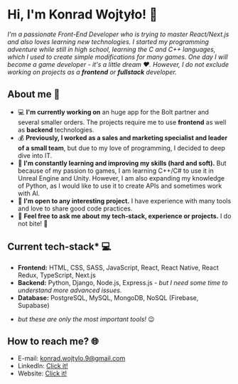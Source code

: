 # Hi, I'm Konrad Wojtyło! 👋

*I'm a passionate Front-End Developer who is trying to master React/Next.js and also loves learning new technologies. I started my programming adventure while still in high school, learning the C and C++ languages, which I used to create simple modifications for many games. One day I will become a game developer - it's a little dream ❤️. However, I do not exclude working on projects as a **frontend** or **fullstack** developer.*

## About me 📖

- 💻 **I'm currently working on** an huge app for the Bolt partner and several smaller orders. The projects require me to use **frontend** as well as **backend** technologies.
- 💰 **Previously, I worked as a sales and marketing specialist and leader of a small team**, but due to my love of programming, I decided to deep dive into IT.
- 🌱 **I'm constantly learning and improving my skills (hard and soft).** But because of my passion to games, I am learning C++/C# to use it in Unreal Engine and Unity. However, I am also expanding my knowledge of Python, as I would like to use it to create APIs and sometimes work with AI.
- 👯 **I'm open to any interesting project.** I have experience with many tools and love to share good code practices.
- 💬 **Feel free to ask me about my tech-stack, experience or projects.** I do not bite! 🤭

## Current tech-stack* 💻

- **Frontend:** HTML, CSS, SASS, JavaScript, React, React Native, React Redux, TypeScript, Next.js
- **Backend:** Python, Django, Node.js, Express.js *- but I need some time to understand more advanced issues.*
- **Database:** PostgreSQL, MySQL, MongoDB, NoSQL (Firebase, Supabase)

* *but these are only the most important tools!* 😉

## How to reach me? 🌐

- E-mail: konrad.wojtylo.9@gmail.com
- LinkedIn: [Click it!](https://www.linkedin.com/in/konrad-wojtylo/)
- Website: [Click it!](https://konrad-wojtylo.com/)

<!--
**Anathretic/Anathretic** is a ✨ _special_ ✨ repository because its `README.md` (this file) appears on your GitHub profile.

Here are some ideas to get you started:

- 🔭 I’m currently working on ...
- 🌱 I’m currently learning ...
- 👯 I’m looking to collaborate on ...
- 🤔 I’m looking for help with ...
- 💬 Ask me about ...
- 📫 How to reach me: ...
- 😄 Pronouns: ...
- ⚡ Fun fact: ...
-->
